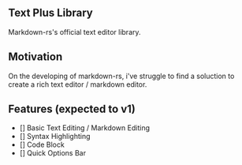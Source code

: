 ## Text Plus Library

Markdown-rs's official text editor library.

## Motivation

On the developing of markdown-rs, i've struggle to find a soluction to create a rich text editor / markdown editor.

## Features (expected to v1)

- [] Basic Text Editing / Markdown Editing
- [] Syntax Highlighting
- [] Code Block
- [] Quick Options Bar
